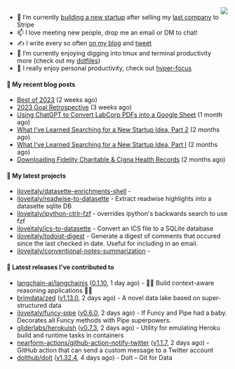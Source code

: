 <img align="right" src="https://github-readme-stats.vercel.app/api?username=iloveitaly&show_icons=true&text_color=718096&hide_title=true"/>

- 🔭 I’m currently [building a new startup](https://mikebian.co/bye-stripe-on-to-the-next-adventure/) after selling my [last company](https://suitesync.io) to Stripe
- 📫 I love meeting new people, drop me an email or DM to chat!
- ✍️ I write every so often [on my blog](http://mikebian.co/) and [tweet](https://twitter.com/mike_bianco)
- 🌱 I’m currently enjoying digging into tmux and terminal productivity more (check out my [dotfiles](https://github.com/iloveitaly/dotfiles))
- 💬 I really enjoy personal productivity, check out [hyper-focus](https://github.com/iloveitaly/hyper-focus)

#### 📜 My recent blog posts


- [Best of 2023](https://mikebian.co/best-of-2023/) (2 weeks ago)
- [2023 Goal Retrospective](https://mikebian.co/2023-goal-retrospective/) (3 weeks ago)
- [Using ChatGPT to Convert LabCorp PDFs into a Google Sheet](https://mikebian.co/using-chatgpt-to-convert-labcorp-pdfs-into-a-google-sheet/) (1 month ago)
- [What I’ve Learned Searching for a New Startup Idea, Part 2](https://mikebian.co/what-ive-learned-searching-for-a-new-startup-idea-part-2/) (2 months ago)
- [What I’ve Learned Searching for a New Startup Idea, Part I](https://mikebian.co/what-ive-learned-searching-for-a-new-startup-idea-part-i/) (2 months ago)
- [Downloading Fidelity Charitable &amp; Cigna Health Records](https://mikebian.co/downloading-fidelity-charitable-cigna-health-records/) (2 months ago)

#### 🌱 My latest projects


- [iloveitaly/datasette-enrichments-shell](https://github.com/iloveitaly/datasette-enrichments-shell) - 
- [iloveitaly/readwise-to-datasette](https://github.com/iloveitaly/readwise-to-datasette) - Extract readwise highlights into a datasette sqlite DB
- [iloveitaly/ipython-ctrlr-fzf](https://github.com/iloveitaly/ipython-ctrlr-fzf) - overrides ipython&#39;s backwards search to use fzf
- [iloveitaly/ics-to-datasette](https://github.com/iloveitaly/ics-to-datasette) - Convert an ICS file to a SQLite database
- [iloveitaly/todoist-digest](https://github.com/iloveitaly/todoist-digest) - Generate a digest of comments that occured since the last checked in date. Useful for including in an email.
- [iloveitaly/conventional-notes-summarization](https://github.com/iloveitaly/conventional-notes-summarization) - 

#### 🔭 Latest releases I've contributed to


- [langchain-ai/langchainjs](https://github.com/langchain-ai/langchainjs) ([0.1.10](https://github.com/langchain-ai/langchainjs/releases/tag/0.1.10), 1 day ago) - 🦜🔗 Build context-aware reasoning applications 🦜🔗
- [brimdata/zed](https://github.com/brimdata/zed) ([v1.13.0](https://github.com/brimdata/zed/releases/tag/v1.13.0), 2 days ago) - A novel data lake based on super-structured data
- [iloveitaly/funcy-pipe](https://github.com/iloveitaly/funcy-pipe) ([v0.6.0](https://github.com/iloveitaly/funcy-pipe/releases/tag/v0.6.0), 2 days ago) - If Funcy and Pipe had a baby. Decorates all Funcy methods with Pipe superpowers.
- [gliderlabs/herokuish](https://github.com/gliderlabs/herokuish) ([v0.7.3](https://github.com/gliderlabs/herokuish/releases/tag/v0.7.3), 2 days ago) - Utility for emulating Heroku build and runtime tasks in containers
- [nearform-actions/github-action-notify-twitter](https://github.com/nearform-actions/github-action-notify-twitter) ([v1.1.7](https://github.com/nearform-actions/github-action-notify-twitter/releases/tag/v1.1.7), 2 days ago) - GitHub action that can send a custom message to a Twitter account
- [dolthub/dolt](https://github.com/dolthub/dolt) ([v1.32.4](https://github.com/dolthub/dolt/releases/tag/v1.32.4), 4 days ago) - Dolt – Git for Data
